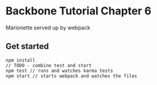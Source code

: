 # Backbone Tutorial Chapter 6

Marionette served up by webpack

## Get started
```
npm install
// TODO - combine test and start
npm test // runs and watches karma tests
npm start // starts webpack and watches the files
```
